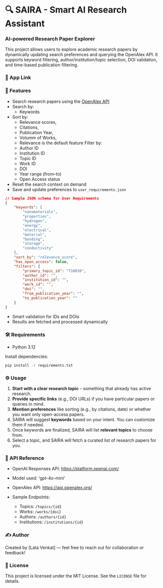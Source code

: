 # 🔍 SAIRA - Smart AI Research Assistant
### AI-powered Research Paper Explorer

This project allows users to explore academic research papers by dynamically updating search preferences and querying the OpenAlex API. It supports keyword filtering, author/institution/topic selection, DOI validation, and time-based publication filtering.

### 🤖 App Link



### 🚀 Features

- Search research papers using the [OpenAlex API](https://docs.openalex.org/)
- Search by:
  - Keywords
- Sort by:
  - Relevance scores,
  - Citations,
  - Publication Year,
  - Volumm of Works,
  - Relevance is the default feature
Filter by:
  - Author ID
  - Institution ID
  - Topic ID
  - Work ID
  - DOI
  - Year range (from–to)
  - Open Access status
- Reset the search context on demand
- Save and update preferences to `user_requirements.json`
```json
// Sample JSON schema for User Requirements
{
    "keywords": [
        "nanomaterials",
        "properties",
        "hydrogen",
        "energy",
        "electrical",
        "material",
        "bonding",
        "storage",
        "conductivity"
    ],
    "sort_by": "relevance_score",
    "has_open_access": false,
    "filters": {
        "primary_topic_id": "T10030",
        "author_id": "",
        "institution_id": "",
        "work_id": "",
        "doi": "",
        "from_publication_year": "",
        "to_publication_year": ""
    }
}
```
- Smart validation for IDs and DOIs
- Results are fetched and processed dynamically

### 🛠️ Requirements

- Python 3.12

Install dependencies:

```bash
pip install -r requirements.txt
```

### ⚙️ Usage

1. **Start with a clear research topic** – something that already has active research.
2. **Provide specific links** (e.g., DOI URLs) if you have particular papers or queries in mind.
3. **Mention preferences** like sorting (e.g., by citations, date) or whether you want only open-access papers.
4. SAIRA will suggest **keywords** based on your intent. You can customize them if needed.
5. Once keywords are finalized, SAIRA will list **relevant topics** to choose from.
6. Select a topic, and SAIRA will fetch a curated list of research papers for you.


### 📡 API Reference

- OpenAI Responses API: https://platform.openai.com/
- Model used: 'gpt-4o-mini'

- OpenAlex API: https://api.openalex.org/
- Sample Endpoints:
  - Topics: `/topics/{id}`
  - Works: `/works/{doi}`
  - Authors: `/authors/{id}`
  - Institutions: `/institutions/{id}`

### ✍️ Author

Created by [Lata Venkat] — feel free to reach out for collaboration or feedback!

### 📄 License

This project is licensed under the MIT License. See the `LICENSE` file for details.









